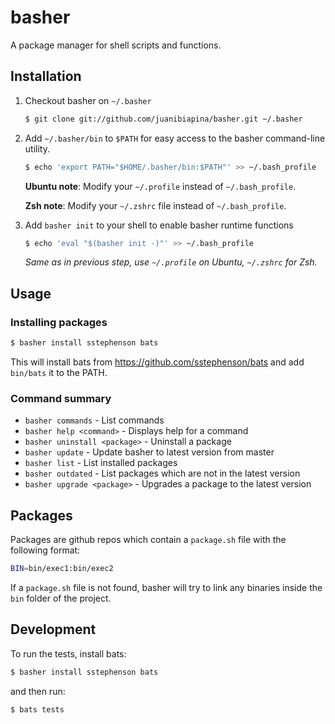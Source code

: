 # basher

A package manager for shell scripts and functions.

## Installation

1. Checkout basher on `~/.basher`

    ~~~ sh
    $ git clone git://github.com/juanibiapina/basher.git ~/.basher
    ~~~

2. Add `~/.basher/bin` to `$PATH` for easy access to the basher command-line utility.

    ~~~ sh
    $ echo 'export PATH="$HOME/.basher/bin:$PATH"' >> ~/.bash_profile
    ~~~

    **Ubuntu note**: Modify your `~/.profile` instead of `~/.bash_profile`.

    **Zsh note**: Modify your `~/.zshrc` file instead of `~/.bash_profile`.

3. Add `basher init` to your shell to enable basher runtime functions

    ~~~ sh
    $ echo 'eval "$(basher init -)"' >> ~/.bash_profile
    ~~~

    _Same as in previous step, use `~/.profile` on Ubuntu, `~/.zshrc` for Zsh._

## Usage

### Installing packages

~~~ sh
$ basher install sstephenson bats
~~~

This will install bats from https://github.com/sstephenson/bats and add `bin/bats` it to the PATH.

### Command summary

- `basher commands` - List commands
- `basher help <command>` - Displays help for a command
- `basher uninstall <package>` - Uninstall a package
- `basher update` - Update basher to latest version from master
- `basher list` - List installed packages
- `basher outdated` - List packages which are not in the latest version
- `basher upgrade <package>` - Upgrades a package to the latest version

## Packages

Packages are github repos which contain a `package.sh` file with the following format:

~~~ sh
BIN=bin/exec1:bin/exec2
~~~

If a `package.sh` file is not found, basher will try to link any binaries inside the `bin` folder of the project.

## Development

To run the tests, install bats:

~~~ sh
$ basher install sstephenson bats
~~~

and then run:

~~~ sh
$ bats tests
~~~
